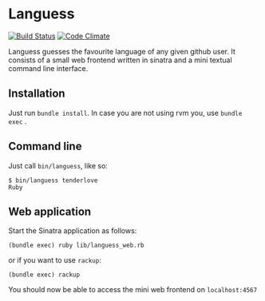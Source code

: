 # Languess

[![Build Status](https://travis-ci.org/defsprite/languess.png)](https://travis-ci.org/defsprite/languess) [![Code Climate](https://codeclimate.com/github/defsprite/languess.png)](https://codeclimate.com/github/defsprite/languess)

Languess guesses the favourite language of any given github user. It consists of a small web frontend written in sinatra and a mini textual command line interface.

## Installation

Just run `bundle install`. In case you are not using rvm you, use `bundle exec` .


## Command line

Just call `bin/languess`, like so:

```
$ bin/languess tenderlove
Ruby
```

## Web application

Start the Sinatra application as follows:

```
(bundle exec) ruby lib/languess_web.rb
```

or if you want to use `rackup`:

```
(bundle exec) rackup
```

You should now be able to access the mini web frontend on `localhost:4567`


